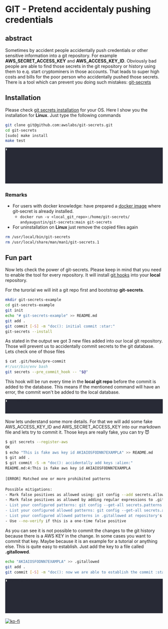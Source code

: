 # GIT - Pretend accidentaly pushing credentials

## abstract

Sometimes by accident people accidentally push credentials or other sensitive information into a git repository.
For example **AWS_SECRET_ACCESS_KEY** and **AWS_ACCESS_KEY_ID**.
Obviously bad people are able to find those secrets in the git repository or history using them to e.q. start cryptominers
in those accounts. That leads to super high costs and bills for the poor person who accidentally pushed those secrets.
There is a tool which can prevent you doing such mistakes: [git-secrets][git-secrets]

## Installation

Please check [git secrets installation][git-secrets-install] for your OS. Here I show you the installation for **Linux**.
Just type the following commands

```bash
git clone git@github.com:awslabs/git-secrets.git
cd git-secrets
[sudo] make install
make test
```

![install](../assets/git/git_secrets/install.gif)

### Remarks

- For users with docker knowledge: have prepared a [docker image][git-secrets-docker] where git-secret is already installed.
  - `docker run -v <local_git_repo>:/home/git-secrets/ andyaugustin/git-secrets:main git-secrets`
- For uninstallation on **Linux** just remove the copied files again

```bash
rm /usr/local/bin/git-secrets
rm /usr/local/share/man/man1/git-secrets.1
```

## Fun part

Now lets check the power of git-secrets.
Please keep in mind that you need to enable the tool for every repository. It will install [git hooks][git-hooks] into your **local** repository.

For the turorial we will init a git repo first and bootstrap **git-secrets**.

```bash
mkdir git-secrets-example
cd git-secrets-example
git init
echo "# git-secrets-example" >> README.md
git add .
git commit [-S] -m "doc(): initial commit :star:"
git-secrets --install
```

As stated in the output we got 3 new files added into our local git repository.
Those will prevent us to accidentally commit secrets to the git database. Lets check one of those files

```bash
$ cat .git/hooks/pre-commit
#!/usr/bin/env bash
git secrets --pre_commit_hook -- "$@"
```

This hook will be run every time in the **local git repo** before the commit is added to the database.
This means if the mentioned command will have an error, the commit won't be added to the local database.

![init](../assets/git/git_secrets/init.gif)

Now lets understand some more details. For that we will add some fake AWS_ACCESS_KEY_ID and AWS_SECRET_ACCESS_KEY
into our markdown file and lets try to commit it.
Those keys are really fake, you can try :smiling_imp:

```bash
$ git secrets --register-aws
OK
$ echo "This is fake aws key id AKIAIOSFODNN7EXAMPLA" >> README.md
$ git add .
$ git commit -S -m "doc(): accidentally add keys :alien:"
README.md:4:This is fake aws key id AKIAIOSFODNN7EXAMPLA

[ERROR] Matched one or more prohibited patterns

Possible mitigations:
- Mark false positives as allowed using: git config --add secrets.allowed ...
- Mark false positives as allowed by adding regular expressions to .gitallowed at repository's root directory
- List your configured patterns: git config --get-all secrets.patterns
- List your configured allowed patterns: git config --get-all secrets.allowed
- List your configured allowed patterns in .gitallowed at repository's root directory
- Use --no-verify if this is a one-time false positive
```

As you can see it is not possible to commit the changes to the git history because there is a AWS KEY in the change.
In some cases you want to commit that key. Maybe because it is an example for a tutorial or anything else.
This is quite easy to establish. Just add the key to a file called **.gitallowed**.

```bash
echo "AKIAIOSFODNN7EXAMPLA" >> .gitallowed
git add .
git commit [-S] -m "doc(): now we are able to establish the commit :star:"
```

![example-usage](../assets/git/git_secrets/example_usage.gif)

[![ko-fi](https://ko-fi.com/img/githubbutton_sm.svg)](https://ko-fi.com/A0A4EKB66)

[git-secrets]: https://github.com/awslabs/git-secrets
[git-secrets-install]: https://github.com/awslabs/git-secrets#installing-git-secrets
[git-secrets-docker]: https://hub.docker.com/repository/docker/andyaugustin/git-secrets
[git-hooks]: https://git-scm.com/book/en/v2/Customizing-Git-Git-Hooks
